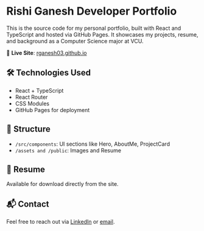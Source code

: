 # Rishi Ganesh Developer Portfolio

This is the source code for my personal portfolio, built with React and TypeScript and hosted via GitHub Pages. It showcases my projects, resume, and background as a Computer Science major at VCU.

🔗 **Live Site**: [rganesh03.github.io](https://rganesh03.github.io)

## 🛠️ Technologies Used

- React + TypeScript
- React Router
- CSS Modules
- GitHub Pages for deployment

## 📁 Structure

- `/src/components`: UI sections like Hero, AboutMe, ProjectCard
- `/assets and /public`: Images and Resume

## 📄 Resume

Available for download directly from the site.

## 📬 Contact

Feel free to reach out via [LinkedIn](linkedin.com/in/ganeshr03) or [email](rishig2003@gmail.com).